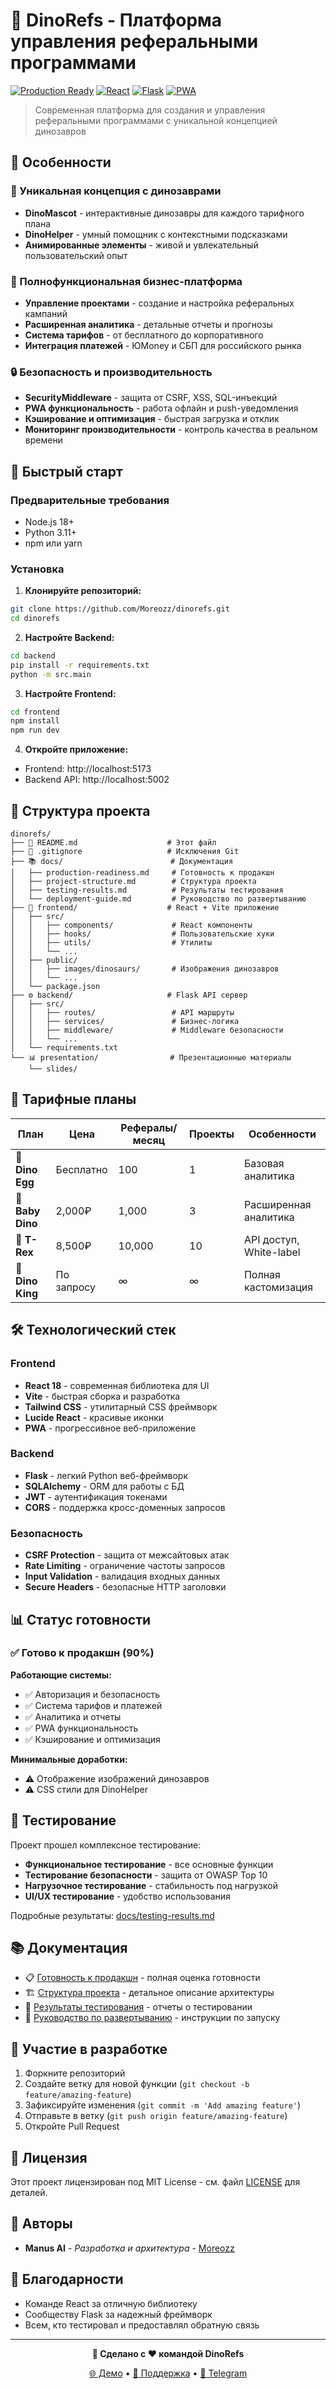 # 🦕 DinoRefs - Платформа управления реферальными программами

[![Production Ready](https://img.shields.io/badge/Production-Ready-brightgreen.svg)](docs/production-readiness.md)
[![React](https://img.shields.io/badge/React-18.0-blue.svg)](https://reactjs.org/)
[![Flask](https://img.shields.io/badge/Flask-2.3-red.svg)](https://flask.palletsprojects.com/)
[![PWA](https://img.shields.io/badge/PWA-Ready-purple.svg)](https://web.dev/progressive-web-apps/)

> Современная платформа для создания и управления реферальными программами с уникальной концепцией динозавров

## 🌟 Особенности

### 🦖 Уникальная концепция с динозаврами
- **DinoMascot** - интерактивные динозавры для каждого тарифного плана
- **DinoHelper** - умный помощник с контекстными подсказками
- **Анимированные элементы** - живой и увлекательный пользовательский опыт

### 💼 Полнофункциональная бизнес-платформа
- **Управление проектами** - создание и настройка реферальных кампаний
- **Расширенная аналитика** - детальные отчеты и прогнозы
- **Система тарифов** - от бесплатного до корпоративного
- **Интеграция платежей** - ЮMoney и СБП для российского рынка

### 🔒 Безопасность и производительность
- **SecurityMiddleware** - защита от CSRF, XSS, SQL-инъекций
- **PWA функциональность** - работа офлайн и push-уведомления
- **Кэширование и оптимизация** - быстрая загрузка и отклик
- **Мониторинг производительности** - контроль качества в реальном времени

## 🚀 Быстрый старт

### Предварительные требования

- Node.js 18+ 
- Python 3.11+
- npm или yarn

### Установка

1. **Клонируйте репозиторий:**
```bash
git clone https://github.com/Moreozz/dinorefs.git
cd dinorefs
```

2. **Настройте Backend:**
```bash
cd backend
pip install -r requirements.txt
python -m src.main
```

3. **Настройте Frontend:**
```bash
cd frontend
npm install
npm run dev
```

4. **Откройте приложение:**
- Frontend: http://localhost:5173
- Backend API: http://localhost:5002

## 📁 Структура проекта

```
dinorefs/
├── 📄 README.md                    # Этот файл
├── 🚫 .gitignore                   # Исключения Git
├── 📚 docs/                        # Документация
│   ├── production-readiness.md     # Готовность к продакшн
│   ├── project-structure.md        # Структура проекта
│   ├── testing-results.md          # Результаты тестирования
│   └── deployment-guide.md         # Руководство по развертыванию
├── 🎨 frontend/                    # React + Vite приложение
│   ├── src/
│   │   ├── components/             # React компоненты
│   │   ├── hooks/                  # Пользовательские хуки
│   │   ├── utils/                  # Утилиты
│   │   └── ...
│   ├── public/
│   │   ├── images/dinosaurs/       # Изображения динозавров
│   │   └── ...
│   └── package.json
├── ⚙️ backend/                     # Flask API сервер
│   ├── src/
│   │   ├── routes/                 # API маршруты
│   │   ├── services/               # Бизнес-логика
│   │   ├── middleware/             # Middleware безопасности
│   │   └── ...
│   └── requirements.txt
└── 📊 presentation/                # Презентационные материалы
    └── slides/
```

## 🎯 Тарифные планы

| План | Цена | Рефералы/месяц | Проекты | Особенности |
|------|------|----------------|---------|-------------|
| 🥚 **Dino Egg** | Бесплатно | 100 | 1 | Базовая аналитика |
| 🦕 **Baby Dino** | 2,000₽ | 1,000 | 3 | Расширенная аналитика |
| 🦖 **T-Rex** | 8,500₽ | 10,000 | 10 | API доступ, White-label |
| 👑 **Dino King** | По запросу | ∞ | ∞ | Полная кастомизация |

## 🛠️ Технологический стек

### Frontend
- **React 18** - современная библиотека для UI
- **Vite** - быстрая сборка и разработка
- **Tailwind CSS** - утилитарный CSS фреймворк
- **Lucide React** - красивые иконки
- **PWA** - прогрессивное веб-приложение

### Backend
- **Flask** - легкий Python веб-фреймворк
- **SQLAlchemy** - ORM для работы с БД
- **JWT** - аутентификация токенами
- **CORS** - поддержка кросс-доменных запросов

### Безопасность
- **CSRF Protection** - защита от межсайтовых атак
- **Rate Limiting** - ограничение частоты запросов
- **Input Validation** - валидация входных данных
- **Secure Headers** - безопасные HTTP заголовки

## 📊 Статус готовности

### ✅ Готово к продакшн (90%)

**Работающие системы:**
- ✅ Авторизация и безопасность
- ✅ Система тарифов и платежей
- ✅ Аналитика и отчеты
- ✅ PWA функциональность
- ✅ Кэширование и оптимизация

**Минимальные доработки:**
- ⚠️ Отображение изображений динозавров
- ⚠️ CSS стили для DinoHelper

## 🧪 Тестирование

Проект прошел комплексное тестирование:

- **Функциональное тестирование** - все основные функции
- **Тестирование безопасности** - защита от OWASP Top 10
- **Нагрузочное тестирование** - стабильность под нагрузкой
- **UI/UX тестирование** - удобство использования

Подробные результаты: [docs/testing-results.md](docs/testing-results.md)

## 📚 Документация

- 📋 [Готовность к продакшн](docs/production-readiness.md) - полная оценка готовности
- 🏗️ [Структура проекта](docs/project-structure.md) - детальное описание архитектуры
- 🧪 [Результаты тестирования](docs/testing-results.md) - отчеты о тестировании
- 🚀 [Руководство по развертыванию](docs/deployment-guide.md) - инструкции по запуску

## 🤝 Участие в разработке

1. Форкните репозиторий
2. Создайте ветку для новой функции (`git checkout -b feature/amazing-feature`)
3. Зафиксируйте изменения (`git commit -m 'Add amazing feature'`)
4. Отправьте в ветку (`git push origin feature/amazing-feature`)
5. Откройте Pull Request

## 📄 Лицензия

Этот проект лицензирован под MIT License - см. файл [LICENSE](LICENSE) для деталей.

## 👥 Авторы

- **Manus AI** - *Разработка и архитектура* - [Moreozz](https://github.com/Moreozz)

## 🙏 Благодарности

- Команде React за отличную библиотеку
- Сообществу Flask за надежный фреймворк
- Всем, кто тестировал и предоставлял обратную связь

---

<div align="center">

**🦕 Сделано с ❤️ командой DinoRefs**

[🌐 Демо](https://dinorefs.com) • [📧 Поддержка](mailto:support@dinorefs.com) • [💬 Telegram](https://t.me/dinorefs)

</div>

